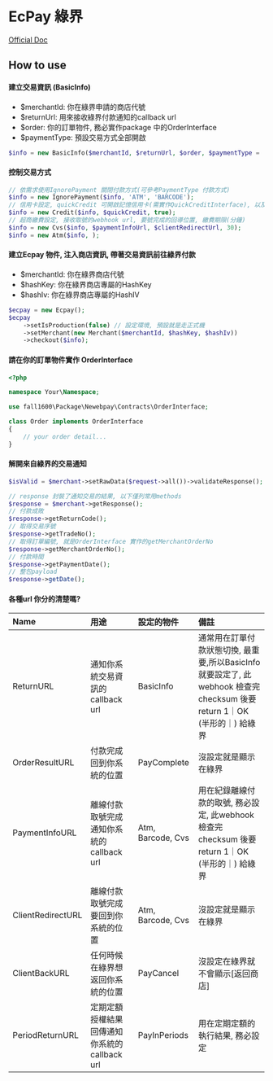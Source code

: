 # EcPay 綠界

[Official Doc](https://www.ecpay.com.tw/Content/files/ecpay_011.pdf)

## How to use

#### 建立交易資訊 (BasicInfo)
 - $merchantId: 你在綠界申請的商店代號
 - $returnUrl: 用來接收綠界付款通知的callback url
 - $order: 你的訂單物件, 務必實作package 中的OrderInterface
 - $paymentType: 預設交易方式全部開啟
```php
$info = new BasicInfo($merchantId, $returnUrl, $order, $paymentType = 'ALL');
```

#### 控制交易方式
```php
// 依需求使用IgnorePayment 關閉付款方式(可參考PaymentType 付款方式)
$info = new IgnorePayment($info, 'ATM', 'BARCODE');
// 信用卡設定, quickCredit 可開啟記憶信用卡(需實作QuickCreditInterface), 以及設定紅利折抵 
$info = new Credit($info, $quickCredit, true);
// 超商繳費設定, 接收取號的webhook url, 要號完成的回導位置, 繳費期限(分鐘)
$info = new Cvs($info, $paymentInfoUrl, $clientRedirectUrl, 30);
$info = new Atm($info, );
```

#### 建立Ecpay 物件, 注入商店資訊, 帶著交易資訊前往綠界付款
 - $merchantId: 你在綠界商店代號
 - $hashKey: 你在綠界商店專屬的HashKey
 - $hashIv: 你在綠界商店專屬的HashIV
 
```php
$ecpay = new Ecpay();
$ecpay
    ->setIsProduction(false) // 設定環境, 預設就是走正式機
    ->setMerchant(new Merchant($merchantId, $hashKey, $hashIv))
    ->checkout($info);
```

#### 請在你的訂單物件實作 OrderInterface

```php
<?php

namespace Your\Namespace;

use fall1600\Package\Newebpay\Contracts\OrderInterface;

class Order implements OrderInterface
{
    // your order detail...
}

```

#### 解開來自綠界的交易通知
```php
$isValid = $merchant->setRawData($request->all())->validateResponse(); //確認為true 後再往下走

// response 封裝了通知交易的結果, 以下僅列常用methods
$response = $merchant->getResponse();
// 付款成敗
$response->getReturnCode();
// 取得交易序號
$response->getTradeNo();
// 取得訂單編號, 就是OrderInterface 實作的getMerchantOrderNo
$response->getMerchantOrderNo();
// 付款時間
$response->getPaymentDate();
// 整包payload
$response->getDate();
```


#### 各種url 你分的清楚嗎?
| Name             | 用途                                  | 設定的物件    |    備註                                                   |
|:-----------------|:------------------------------------ |:-------------|:---------------------------------------------------------|
| ReturnURL        | 通知你系統交易資訊的callback url         | BasicInfo    | 通常用在訂單付款狀態切換, 最重要,所以BasicInfo 就要設定了, 此webhook 檢查完checksum 後要return 1｜OK (半形的｜) 給綠界   |
| OrderResultURL   | 付款完成回到你系統的位置                 | PayComplete   | 沒設定就是顯示在綠界                                        |
| PaymentInfoURL   | 離線付款取號完成通知你系統的callback url  | Atm, Barcode, Cvs   | 用在紀錄離線付款的取號, 務必設定, 此webhook 檢查完checksum 後要return 1｜OK (半形的｜) 給綠界                   |
| ClientRedirectURL| 離線付款取號完成要回到你系統的位置         | Atm, Barcode, Cvs   | 沒設定就是顯示在綠界                            |
| ClientBackURL    | 任何時候在綠界想返回你系統的位置           | PayCancel    | 沒設定在綠界就不會顯示[返回商店]                                        |
| PeriodReturnURL  | 定期定額授權結果回傳通知你系統的 callback url | PayInPeriods | 用在定期定額的執行結果, 務必設定                                      |

 